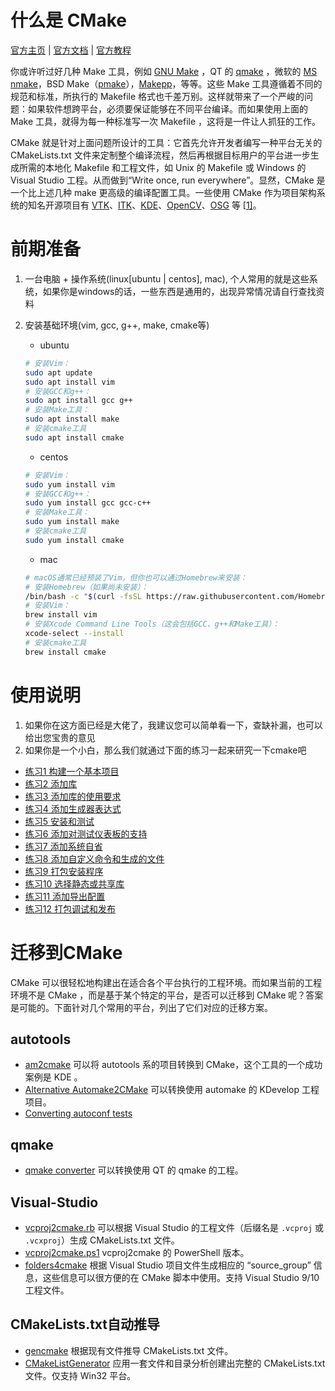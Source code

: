 # 什么是 CMake

[官方主页](http://www.cmake.org/) | [官方文档](https://cmake.org/cmake/help/latest/) | [官方教程](https://cmake.org/cmake/help/latest/guide/tutorial/index.html)

你或许听过好几种 Make 工具，例如 [GNU Make](https://www.hahack.com/wiki/tools-makefile.html) ，QT 的 [qmake](http://qt-project.org/doc/qt-4.8/qmake-manual.html) ，微软的 [MS nmake](http://msdn.microsoft.com/en-us/library/ms930369.aspx)，BSD Make（[pmake](http://www.freebsd.org/doc/en/books/pmake/)），[Makepp](http://makepp.sourceforge.net/)，等等。这些 Make 工具遵循着不同的规范和标准，所执行的 Makefile 格式也千差万别。这样就带来了一个严峻的问题：如果软件想跨平台，必须要保证能够在不同平台编译。而如果使用上面的 Make 工具，就得为每一种标准写一次 Makefile ，这将是一件让人抓狂的工作。

CMake 就是针对上面问题所设计的工具：它首先允许开发者编写一种平台无关的 CMakeLists.txt 文件来定制整个编译流程，然后再根据目标用户的平台进一步生成所需的本地化 Makefile 和工程文件，如 Unix 的 Makefile 或 Windows 的 Visual Studio 工程。从而做到“Write once, run everywhere”。显然，CMake 是一个比上述几种 make 更高级的编译配置工具。一些使用 CMake 作为项目架构系统的知名开源项目有 [VTK](http://www.vtk.org/)、[ITK](http://www.itk.org/)、[KDE](http://kde.org/)、[OpenCV](http://www.opencv.org.cn/opencvdoc/2.3.2/html/modules/core/doc/intro.html)、[OSG](http://www.openscenegraph.org/) 等 [[1\]](https://www.hahack.com/codes/cmake/#fn1)。

# 前期准备

1.  一台电脑 + 操作系统(linux[ubuntu | centos], mac), 个人常用的就是这些系统，如果你是windows的话，一些东西是通用的，出现异常情况请自行查找资料

2.  安装基础环境(vim, gcc, g++, make, cmake等)

    -    ubuntu

    
    ```bash
    # 安装Vim：
    sudo apt update
    sudo apt install vim
    # 安装GCC和g++：
    sudo apt install gcc g++
    # 安装Make工具：
    sudo apt install make
    # 安装cmake工具
    sudo apt install cmake
    ```
    
    -    centos
    
    
    ```bash
    # 安装Vim：
    sudo yum install vim
    # 安装GCC和g++：
    sudo yum install gcc gcc-c++
    # 安装Make工具：
    sudo yum install make
    # 安装cmake工具
    sudo yum install cmake
    ```

    -    mac
    
    
    ```bash
    # macOS通常已经预装了Vim，但你也可以通过Homebrew来安装：
    # 安装Homebrew（如果尚未安装）：
    /bin/bash -c "$(curl -fsSL https://raw.githubusercontent.com/Homebrew/install/HEAD/install.sh)"
    # 安装Vim：
    brew install vim
    # 安装Xcode Command Line Tools（这会包括GCC、g++和Make工具）：
    xcode-select --install
    # 安装cmake工具
    brew install cmake
    ```

# 使用说明

1.  如果你在这方面已经是大佬了，我建议您可以简单看一下，查缺补漏，也可以给出您宝贵的意见
2.  如果你是一个小白，那么我们就通过下面的练习一起来研究一下cmake吧  
- [练习1 构建一个基本项目](./practice-01/)
- [练习2 添加库](./practice-02/)
- [练习3 添加库的使用要求](./practice-03/)
- [练习4 添加生成器表达式](./practice-04/)
- [练习5 安装和测试](./practice-05/)
- [练习6 添加对测试仪表板的支持](./practice-06/)
- [练习7 添加系统自省](./practice-07/)
- [练习8 添加自定义命令和生成的文件](./practice-08/)
- [练习9 打包安装程序](./practice-09/)
- [练习10 选择静态或共享库](./practice-10/)
- [练习11 添加导出配置](./practice-11/)
- [练习12 打包调试和发布](./practice-12/)

# 迁移到CMake

CMake 可以很轻松地构建出在适合各个平台执行的工程环境。而如果当前的工程环境不是 CMake ，而是基于某个特定的平台，是否可以迁移到 CMake 呢？答案是可能的。下面针对几个常用的平台，列出了它们对应的迁移方案。

## autotools

- [am2cmake](https://projects.kde.org/projects/kde/kdesdk/kde-dev-scripts/repository/revisions/master/changes/cmake-utils/scripts/am2cmake) 可以将 autotools 系的项目转换到 CMake，这个工具的一个成功案例是 KDE 。
- [Alternative Automake2CMake](http://emanuelgreisen.dk/stuff/kdevelop_am2cmake.php.tgz) 可以转换使用 automake 的 KDevelop 工程项目。
- [Converting autoconf tests](http://www.cmake.org/Wiki/GccXmlAutoConfHints)

## qmake

- [qmake converter](http://www.cmake.org/Wiki/CMake:ConvertFromQmake) 可以转换使用 QT 的 qmake 的工程。

## Visual-Studio

- [vcproj2cmake.rb](http://vcproj2cmake.sf.net/) 可以根据 Visual Studio 的工程文件（后缀名是 `.vcproj` 或 `.vcxproj`）生成 CMakeLists.txt 文件。
- [vcproj2cmake.ps1](http://nberserk.blogspot.com/2010/11/converting-vc-projectsvcproj-to.html) vcproj2cmake 的 PowerShell 版本。
- [folders4cmake](http://sourceforge.net/projects/folders4cmake/) 根据 Visual Studio 项目文件生成相应的 “source_group” 信息，这些信息可以很方便的在 CMake 脚本中使用。支持 Visual Studio 9/10 工程文件。

## CMakeLists.txt自动推导

- [gencmake](http://websvn.kde.org/trunk/KDE/kdesdk/cmake/scripts/) 根据现有文件推导 CMakeLists.txt 文件。
- [CMakeListGenerator](http://www.vanvelzensoftware.com/postnuke/index.php?name=Downloads&req=viewdownload&cid=7) 应用一套文件和目录分析创建出完整的 CMakeLists.txt 文件。仅支持 Win32 平台。
